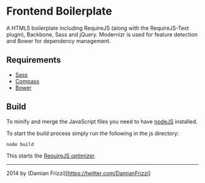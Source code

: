 # Frontend Boilerplate

A HTML5 boilerplate including RequireJS (along with the RequireJS-Text plugin), Backbone, Sass and jQuery.
Modernizr is used for feature detection and Bower for dependency management.

## Requirements
+ [Sass](http://sass-lang.com/)
+ [Compass](http://compass-style.org/)
+ [Bower](http://bower.io/)

## Build
To minify and merge the JavaScript files you need to have [nodeJS](http://nodejs.org/) installed.

To start the build process simply run the following in the js directory:
```
node build
```
This starts the [RequireJS optimizer](http://requirejs.org/docs/optimization.html).

* * *

2014 by (Damian Frizzi)[https://twitter.com/DamianFrizzi]